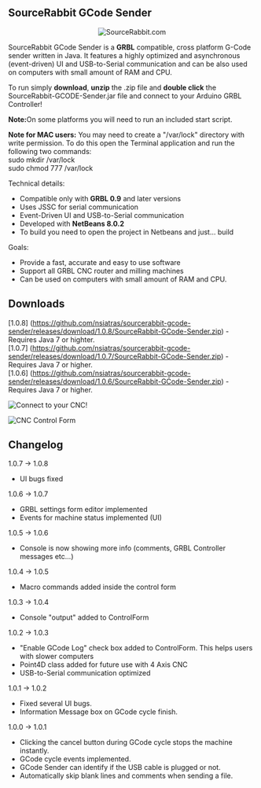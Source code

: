 SourceRabbit GCode Sender
------
<p align="center">
<img src="https://raw.githubusercontent.com/nsiatras/sourcerabbit-gcode-sender/master/Images/SourceRabbit.png" alt="SourceRabbit.com"> 
</p>

SourceRabbit GCode Sender is a <b>GRBL</b> compatible, cross platform G-Code sender written in Java. It features a highly optimized and asynchronous (event-driven) UI and USB-to-Serial communication and can be also used on computers with small amount of RAM and CPU.

To run simply <b>download</b>, <b>unzip</b> the .zip file and <b>double click</b> the SourceRabbit-GCODE-Sender.jar file and connect to your Arduino GRBL Controller! 

<b>Note:</b>On some platforms you will need to run an included start script.

<b>Note for MAC users:</b> You may need to create a "/var/lock" directory with write permission. To do this open the Terminal application and run the following two commands: <br>
sudo mkdir /var/lock <br>
sudo chmod 777 /var/lock 

Technical details:
* Compatible only with <b>GRBL 0.9</b> and later versions
* Uses JSSC for serial communication
* Event-Driven UI and USB-to-Serial communication
* Developed with <b>NetBeans 8.0.2</b>
* To build you need to open the project in Netbeans and just... build

Goals:
* Provide a fast, accurate and easy to use software
* Support all GRBL CNC router and milling machines
* Can be used on computers with small amount of RAM and CPU.


Downloads
------
[1.0.8] (https://github.com/nsiatras/sourcerabbit-gcode-sender/releases/download/1.0.8/SourceRabbit-GCode-Sender.zip) - Requires Java 7 or highter.<br>
[1.0.7] (https://github.com/nsiatras/sourcerabbit-gcode-sender/releases/download/1.0.7/SourceRabbit-GCode-Sender.zip) - Requires Java 7 or higher. <br>
[1.0.6] (https://github.com/nsiatras/sourcerabbit-gcode-sender/releases/download/1.0.6/SourceRabbit-GCode-Sender.zip) - Requires Java 7 or higher. <br>


![Connect to your CNC!](https://github.com/nsiatras/sourcerabbit-gcode-sender/blob/master/Images/ConnectForm.png "Connect to your CNC!")

![CNC Control Form](https://github.com/nsiatras/sourcerabbit-gcode-sender/blob/master/Images/ControllForm.png "CNC Control Form")


Changelog
------
1.0.7 -> 1.0.8
* UI bugs fixed 

1.0.6 -> 1.0.7
* GRBL settings form editor implemented
* Events for machine status implemented (UI)

1.0.5 -> 1.0.6
* Console is now showing more info (comments, GRBL Controller messages etc...)

1.0.4 -> 1.0.5
* Macro commands added inside the control form

1.0.3 -> 1.0.4
* Console "output" added to ControlForm

1.0.2 -> 1.0.3
* "Enable GCode Log" check box added to ControlForm. This helps users with slower computers
* Point4D class added for future use with 4 Axis CNC
* USB-to-Serial communication optimized

1.0.1 -> 1.0.2
* Fixed several UI bugs.
* Information Message box on GCode cycle finish.

1.0.0 -> 1.0.1
* Clicking the cancel button during GCode cycle stops the machine instantly.
* GCode cycle events implemented.
* GCode Sender can identify if the USB cable is plugged or not.
* Automatically skip blank lines and comments when sending a file.

